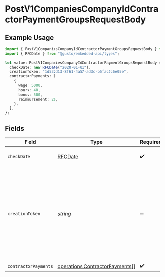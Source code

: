 # PostV1CompaniesCompanyIdContractorPaymentGroupsRequestBody

## Example Usage

```typescript
import { PostV1CompaniesCompanyIdContractorPaymentGroupsRequestBody } from "@gusto/embedded-api/models/operations";
import { RFCDate } from "@gusto/embedded-api/types";

let value: PostV1CompaniesCompanyIdContractorPaymentGroupsRequestBody = {
  checkDate: new RFCDate("2020-01-01"),
  creationToken: "1d532d13-8f61-4a57-ad3c-b5fac1c6e05e",
  contractorPayments: [
    {
      wage: 5000,
      hours: 40,
      bonus: 500,
      reimbursement: 20,
    },
  ],
};
```

## Fields

| Field                                                                                                                                              | Type                                                                                                                                               | Required                                                                                                                                           | Description                                                                                                                                        | Example                                                                                                                                            |
| -------------------------------------------------------------------------------------------------------------------------------------------------- | -------------------------------------------------------------------------------------------------------------------------------------------------- | -------------------------------------------------------------------------------------------------------------------------------------------------- | -------------------------------------------------------------------------------------------------------------------------------------------------- | -------------------------------------------------------------------------------------------------------------------------------------------------- |
| `checkDate`                                                                                                                                        | [RFCDate](../../types/rfcdate.md)                                                                                                                  | :heavy_check_mark:                                                                                                                                 | The payment check date                                                                                                                             | 2020-01-01                                                                                                                                         |
| `creationToken`                                                                                                                                    | *string*                                                                                                                                           | :heavy_minus_sign:                                                                                                                                 | Optional token used to make contractor payment group creation idempotent.  If provided, string must be unique for each group you intend to create. | 1d532d13-8f61-4a57-ad3c-b5fac1c6e05e                                                                                                               |
| `contractorPayments`                                                                                                                               | [operations.ContractorPayments](../../models/operations/contractorpayments.md)[]                                                                   | :heavy_check_mark:                                                                                                                                 | N/A                                                                                                                                                |                                                                                                                                                    |